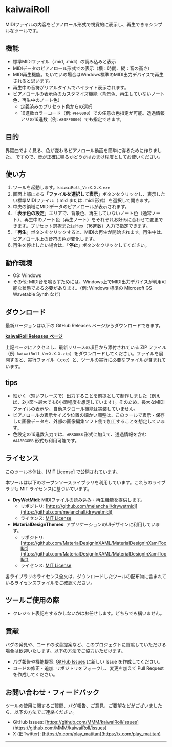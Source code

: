 # kaiwaiRoll

MIDIファイルの内容をピアノロール形式で視覚的に表示し、再生できるシンプルなツールです。

## 機能

* 標準MIDIファイル（.mid, .midi）の読み込みと表示
* MIDIデータのピアノロール形式での表示（横：時間、縦：音の高さ）
* MIDI再生機能。たいていの場合はWindows標準のMIDI出力デバイスで再生されると思います。
* 再生中の音符がリアルタイムでハイライト表示されます。
* ピアノロールの表示色のカスタマイズ機能（背景色、再生していないノート色、再生中のノート色）
    * 定義済みのプリセット色からの選択
    * 16進数カラーコード（例: `#FF0000`）での任意の色指定が可能。透過情報アリの16進数（例: `#80FF0000`）でも指定できます。

## 目的

界隈曲でよく見る、色が変わるピアノロール動画を簡単に得るために作りました。
ですので、音が正確に鳴るかどうかはおまけ程度としてお使いください。

## 使い方

1.  ツールを起動します。`kaiwaiRoll_VerX.X.X.exe`
2.  画面上部にある「**ファイルを選択して表示**」ボタンをクリックし、表示したい標準MIDIファイル（.mid または .midi 形式）を選択して開きます。
3.  中央の領域にMIDIデータのピアノロールが表示されます。
4.  「**表示色の設定**」エリアで、背景色、再生していないノート色（通常ノート）、再生中のノート色（再生ノート）をそれぞれお好みに合わせて変更できます。プリセット選択またはHex（16進数）入力で指定できます。
5.  「**再生**」ボタンをクリックすると、MIDIの再生が開始されます。再生中は、ピアノロール上の音符の色が変化します。
6.  再生を停止したい場合は、「**停止**」ボタンをクリックしてください。

## 動作環境

* OS: Windows
* その他: MIDI音を鳴らすためには、Windows上でMIDI出力デバイスが利用可能な状態である必要があります。（例: Windows 標準の Microsoft GS Wavetable Synth など）

## ダウンロード

最新バージョンは以下の GitHub Releases ページからダウンロードできます。

[**kaiwaiRoll Releases ページ**](https://github.com/MMM/kaiwaiRoll/releases)

上記ページにアクセスし、最新リリースの項目から添付されている ZIP ファイル（例: `kaiwaiRoll_VerX.X.X.zip`）をダウンロードしてください。ファイルを展開すると、実行ファイル（.exe）と、ツールの実行に必要なファイルが含まれています。

## tips

* 細かく（短いフレーズで）出力することを前提として制作しました（例えば、2小節～最大でも8小節程度を想定しています）。そのため、長大なMIDIファイルの表示や、自動スクロール機能は実装していません。
* ピアノロールの表示サイズや位置の細かい調整は、このツールで表示・保存した画像データを、外部の画像編集ソフト側で加工することを想定しています。
* 色設定の16進数入力では、`#RRGGBB` 形式に加えて、透過情報を含む `#AARRGGBB` 形式も利用可能です。

## ライセンス

このツール本体は、[MIT License] で公開されています。

本ツールは以下のオープンソースライブラリを利用しています。これらのライブラリも MIT ライセンスに基づいています。

* **DryWetMidi**: MIDIファイルの読み込み・再生機能を提供します。
    * リポジトリ: [https://github.com/melanchall/drywetmidi](https://github.com/melanchall/drywetmidi)
    * ライセンス: [MIT License](https://github.com/melanchall/drywetmidi/blob/master/LICENSE)
* **MaterialDesignThemes**: アプリケーションのUIデザインに利用しています。
    * リポジトリ: [https://github.com/MaterialDesignInXAML/MaterialDesignInXamlToolkit](https://github.com/MaterialDesignInXAML/MaterialDesignInXamlToolkit)
    * ライセンス: [MIT License](https://github.com/MaterialDesignInXAML/MaterialDesignInXamlToolkit/blob/dev/LICENSE)

各ライブラリのライセンス全文は、ダウンロードしたツールの配布物に含まれているライセンスファイルをご確認ください。

## ツールご使用の際

* クレジット表記をするかしないかはお任せします。どちらでも構いません。

## 貢献

バグの発見や、コードの改善提案など、このプロジェクトに貢献していただける場合は歓迎いたします。以下の方法でご協力いただけます。

* バグ報告や機能提案: [GitHub Issues](https://github.com/MMM/kaiwaiRoll/issues) に新しい Issue を作成してください。
* コードの修正・追加: リポジトリをフォークし、変更を加えて Pull Request を作成してください。

## お問い合わせ・フィードバック

ツールの使用に関するご質問、バグ報告、ご意見、ご要望などがございましたら、以下の方法でご連絡ください。

* GitHub Issues: [https://github.com/MMM/kaiwaiRoll/issues](https://github.com/MMM/kaiwaiRoll/issues)
* X (旧Twitter): [https://x.com/play_matitan](https://x.com/play_matitan)

---
